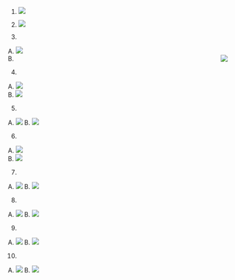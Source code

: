 
1. ![](images/city_vs_city_count.png)

2. ![](images/type_vs_type_count.png)

3.
  A. ![](images/boxplotcity_vs_price_1.png)   
  B. <img align="right" src="images/boxplotcity_vs_price_2.png">

4.
  A. ![](images/boxplotcity_vs_beds_1.png)    
  B. ![](images/boxplotcity_vs_beds_1_new.png)  

5.
  A. ![](images/boxplotcity_vs_beds_2.png)
  B. ![](images/boxplotcity_vs_beds_2_new.png)

6.
  A. ![](images/boxplotcity_vs_sqft_1.png)   
  B. ![](images/boxplotcity_vs_sqft_1_new.png)   

7.
  A. ![](images/boxplotcity_vs_sqft_2.png)
  B. ![](images/boxplotcity_vs_sqft_2_new.png)

8.
  A. ![](images/scatterplot_price_vs_sqft.png)
  B. ![](images/scatterplot_price_vs_sqft_new.png)

9.
  A. ![](images/scatterplot_price_vs_beds.png)
  B. ![](images/scatterplot_price_vs_beds_new.png)

10.
  A. ![](images/scatterplot_price_vs_baths.png)
  B. ![](images/scatterplot_price_vs_baths_new.png)


